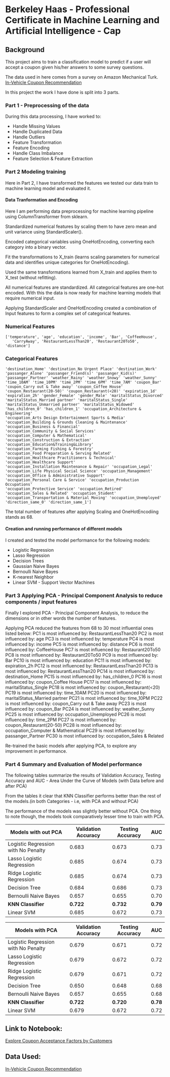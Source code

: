 # Berkeley Haas - Professional Certificate in Machine Learning and Artificial Intelligence - Cap

## Background
This project aims to train a classification model to predict if a user will accept a coupon given his/her answers to some survey questions.

The data used in here comes from a survey on Amazon Mechanical Turk. 
[In-Vehicle Coupon Recommendation](https://archive.ics.uci.edu/dataset/603/in+vehicle+coupon+recommendation)

In this project the work I have done is split into 3 parts.

### Part 1 - Preprocessing of the data
During this data processing, I have worked to:

* Handle Missing Values
* Handle Duplicated Data
* Handle Outliers
* Feature Transformation
* Feature Encoding
* Handle Class Imbalance
* Feature Selection & Feature Extraction

### Part 2 Modeling training

Here in Part 2, I have transformed the features  we tested our data train to machine learning model and evaluated it. 

#### Data Tranformation and Encoding
Here I am performing data preprocessing for machine learning pipeline using ColumnTransformer from sklearn. 

Standardized numerical features by scaling them to have zero mean and unit variance using StandardScaler().

Encoded categorical variables using OneHotEncoding, converting each category into a binary vector.

Fit the transformations to X_train (learns scaling parameters for numerical data and identifies unique categories for OneHotEncoding).

Used the same transformations learned from X_train and applies them to X_test (without refitting).

All numerical features are standardized.
All categorical features are one-hot encoded.
With this the data is now ready for machine learning models that require numerical input.

Applying StandardScaler and OneHotEncoding created a combination of Input features to form a complex set of categorical features. 

### Numerical Features
    ['temperature', 'age', 'education', 'income', 'Bar', 'CoffeeHouse',
       'CarryAway', 'RestaurantLessThan20', 'Restaurant20To50', 'distance']

### Categorical Features

    'destination_Home' 'destination_No Urgent Place' 'destination_Work'
    'passanger_Alone' 'passanger_Friend(s)' 'passanger_Kid(s)'
    'passanger_Partner' 'weather_Rainy' 'weather_Snowy' 'weather_Sunny'
    'time_10AM' 'time_10PM' 'time_2PM' 'time_6PM' 'time_7AM' 'coupon_Bar'
    'coupon_Carry out & Take away' 'coupon_Coffee House'
    'coupon_Restaurant(20-50)' 'coupon_Restaurant(<20)' 'expiration_1d'
    'expiration_2h' 'gender_Female' 'gender_Male' 'maritalStatus_Divorced'
    'maritalStatus_Married partner' 'maritalStatus_Single'
    'maritalStatus_Unmarried partner' 'maritalStatus_Widowed'
    'has_children_0' 'has_children_1' 'occupation_Architecture & Engineering'
    'occupation_Arts Design Entertainment Sports & Media'
    'occupation_Building & Grounds Cleaning & Maintenance'
    'occupation_Business & Financial'
    'occupation_Community & Social Services'
    'occupation_Computer & Mathematical'
    'occupation_Construction & Extraction'
    'occupation_Education&Training&Library'
    'occupation_Farming Fishing & Forestry'
    'occupation_Food Preparation & Serving Related'
    'occupation_Healthcare Practitioners & Technical'
    'occupation_Healthcare Support'
    'occupation_Installation Maintenance & Repair' 'occupation_Legal'
    'occupation_Life Physical Social Science' 'occupation_Management'
    'occupation_Office & Administrative Support'
    'occupation_Personal Care & Service' 'occupation_Production Occupations'
    'occupation_Protective Service' 'occupation_Retired'
    'occupation_Sales & Related' 'occupation_Student'
    'occupation_Transportation & Material Moving' 'occupation_Unemployed'
    'direction_same_0' 'direction_same_1']

The total number of features after applying Scaling and OneHotEncodiing stands as 68. 

#### Creation and running performance of different models

 I created and tested the model performance for the following models:
 
 * Logistic Regression
 * Lasso Regression
 * Decision Trees
 * Gaussian Naive Bayes
 * Bernoulli Naive Bayes
 * K-nearest Neighbor
 * Linear SVM - Support Vector Machines

### Part 3 Applying PCA - Principal Component Analysis to reduce components / input features

Finally I explored PCA - Principal Component Analysis, to reduce the dimensions or in other words the number of features. 

Applying PCA reduced the features from 68 to 30 most influential ones listed below:
    PC1 is most influenced by: RestaurantLessThan20
    PC2 is most influenced by: age
    PC3 is most influenced by: temperature
    PC4 is most influenced by: income
    PC5 is most influenced by: distance
    PC6 is most influenced by: CoffeeHouse
    PC7 is most influenced by: Restaurant20To50
    PC8 is most influenced by: Restaurant20To50
    PC9 is most influenced by: Bar
    PC10 is most influenced by: education
    PC11 is most influenced by: expiration_2h
    PC12 is most influenced by: RestaurantLessThan20
    PC13 is most influenced by: RestaurantLessThan20
    PC14 is most influenced by: destination_Home
    PC15 is most influenced by: has_children_0
    PC16 is most influenced by: coupon_Coffee House
    PC17 is most influenced by: maritalStatus_Single
    PC18 is most influenced by: coupon_Restaurant(<20)
    PC19 is most influenced by: time_10AM
    PC20 is most influenced by: maritalStatus_Married partner
    PC21 is most influenced by: time_10PM
    PC22 is most influenced by: coupon_Carry out & Take away
    PC23 is most influenced by: coupon_Bar
    PC24 is most influenced by: weather_Sunny
    PC25 is most influenced by: occupation_Unemployed
    PC26 is most influenced by: time_2PM
    PC27 is most influenced by: coupon_Restaurant(20-50)
    PC28 is most influenced by: occupation_Computer & Mathematical
    PC29 is most influenced by: passanger_Partner
    PC30 is most influenced by: occupation_Sales & Related

Re-trained the basic models after applying PCA, to explore any improvement in performance. 

### Part 4 Summary and Evaluation of Model performance

The following tables summarize the results of Validation Accuracy,  Testing Accuracy  and AUC - Area Under the Curve of Models (with Data before and after PCA) 

From the tables it clear that KNN Classifier performs better than the rest of the models.(in both Categories - i.e, with PCA and without PCA)

The performance of the models was slightly better without PCA. 
One thing to note though, the models took comparatively lesser time to train with PCA.  

| Models with out PCA | Validation Accuracy|Testing Accuracy|AUC|
|-------|---------|-------|-----------|
|Logistic Regression with No Penalty|0.683|0.673|0.73|
|Lasso Logistic Regression|0.685|0.674|0.73|
|Ridge Logistic Regression|0.685|0.674|0.73|
|Decision Tree|0.684|0.686|0.73|
|Bernoulli Naive Bayes|0.657|0.655|0.70|
|**KNN Classifier**|**0.722**|**0.732**|**0.79**|
|Linear SVM|0.685|0.672|0.73|

| Models with PCA | Validation Accuracy|Testing Accuracy|AUC|
|-------|---------|-------|-----------|
|Logistic Regression with No Penalty|0.679|0.671|0.72|
|Lasso Logistic Regression|0.679|0.672|0.72|
|Ridge Logistic Regression|0.679|0.671|0.72|
|Decision Tree|0.650|0.648|0.68|
|Bernoulli Naive Bayes|0.657|0.655|0.68|
|**KNN Classifier**|**0.722**|**0.720**|**0.78**|
|Linear SVM|0.679|0.672|0.72|

## Link to Notebook:
[Explore Coupon Acceptance Factors by Customers](https://github.com/nbajam/BH-PCAIML-project/blob/main/bh_pcaiml_project_final.ipynb)

## Data Used:
[In-Vehicle Coupon Recommendation](https://archive.ics.uci.edu/dataset/603/in+vehicle+coupon+recommendation)

